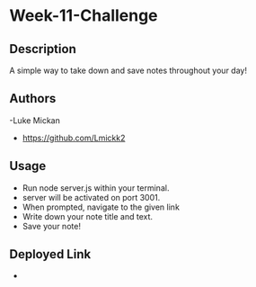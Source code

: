 # Week-11-Challenge


## Description

A simple way to take down and save notes throughout your day!


## Authors

-Luke Mickan 
- https://github.com/Lmickk2

## Usage

- Run node server.js within your terminal.
- server will be activated on port 3001.
- When prompted, navigate to the given link
- Write down your note title and text.
- Save your note!

## Deployed Link
- 
